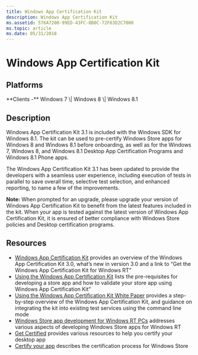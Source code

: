 ```yaml
---
title: Windows App Certification Kit
description: Windows App Certification Kit
ms.assetid: 576A7200-99ED-43FC-8B0C-72F63D2C7000
ms.topic: article
ms.date: 05/31/2018
---
```


# Windows App Certification Kit

## Platforms

<dl> **Clients -** Windows 7 \| Windows 8 \| Windows 8.1  
</dl>

## Description

Windows App Certification Kit 3.1 is included with the Windows SDK for Windows 8.1. The kit can be used to pre-certify Windows Store apps for Windows 8 and Windows 8.1 before onboarding, as well as for the Windows 7, Windows 8, and Windows 8.1 Desktop App Certification Programs and Windows 8.1 Phone apps.

The Windows App Certification Kit 3.1 has been updated to provide the developers with a seamless user experience, including execution of tests in parallel to save overall time, selective test selection, and enhanced reporting, to name a few of the improvements.

**Note:** When prompted for an upgrade, please upgrade your version of Windows App Certification Kit to benefit from the latest features included in the kit. When your app is tested against the latest version of Windows App Certification Kit, it is ensured of better compliance with Windows Store policies and Desktop certification programs.

## Resources

-   [Windows App Certification Kit](https://msdn.microsoft.com/windows/apps/jj572486.aspx) provides an overview of the Windows App Certification Kit 3.0, what’s new in version 3.0 and a link to “Get the Windows App Certification Kit for Windows RT”
-   [Using the Windows App Certification Kit](/previous-versions/windows/apps/hh694081(v=win.10)) lists the pre-requisites for developing a store app and how to validate your store app using Windows App Certification Kit”
-   [Using the Windows App Certification Kit White Paper](https://www.microsoft.com/download/details.aspx?id=27414) provides a step-by-step overview of the Windows App Certification Kit, and guidance on integrating the kit into existing test services using the command line mode
-   [Windows Store app development for Windows RT PCs](https://www.microsoft.com/download/details.aspx?id=30703) addresses various aspects of developing Windows Store apps for Windows RT
-   [Get Certified](../win_cert/windows-certification-portal.md) provides various resources to help you certify your desktop app
-   [Certify your app](https://msdn.microsoft.com/library/windows/apps/hh694079.aspx) describes the certification process for Windows Store

 

 